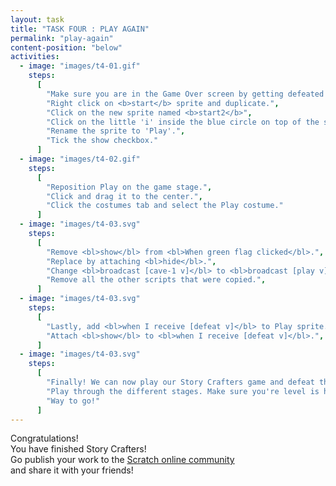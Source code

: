 ```yaml
---
layout: task
title: "TASK FOUR : PLAY AGAIN"
permalink: "play-again"
content-position: "below"
activities:
  - image: "images/t4-01.gif"
    steps:
      [
        "Make sure you are in the Game Over screen by getting defeated on purpose.",
        "Right click on <b>start</b> sprite and duplicate.",
        "Click on the new sprite named <b>start2</b>",
        "Click on the little 'i' inside the blue circle on top of the sprite.",
        "Rename the sprite to 'Play'.",
        "Tick the show checkbox."
      ]
  - image: "images/t4-02.gif"
    steps:
      [
        "Reposition Play on the game stage.",
        "Click and drag it to the center.",
        "Click the costumes tab and select the Play costume."
      ]
  - image: "images/t4-03.svg"
    steps:
      [
        "Remove <bl>show</bl> from <bl>When green flag clicked</bl>.",
        "Replace by attaching <bl>hide</bl>.",
        "Change <bl>broadcast [cave-1 v]</bl> to <bl>broadcast [play v]</bl>",
        "Remove all the other scripts that were copied.",
      ]
  - image: "images/t4-03.svg"
    steps:
      [
        "Lastly, add <bl>when I receive [defeat v]</bl> to Play sprite.",
        "Attach <bl>show</bl> to <bl>when I receive [defeat v]</bl>.",
      ]
  - image: "images/t4-03.svg"
    steps:
      [
        "Finally! We can now play our Story Crafters game and defeat the dragon!",
        "Play through the different stages. Make sure you're level is high enough to beat those monsters!",
        "Way to go!"
      ]
---
```

<div class="content-info -end">
  <div class="info-title -no-image">Congratulations!</div>
  <div class="info-text -no-image">
    You have finished Story Crafters!<br>
    Go publish your work to the
    <a class="content-link" href="https://scratch.mit.edu/" target="_blank">Scratch online community</a><br>
    and share it with your friends!
  </div>
</div>
